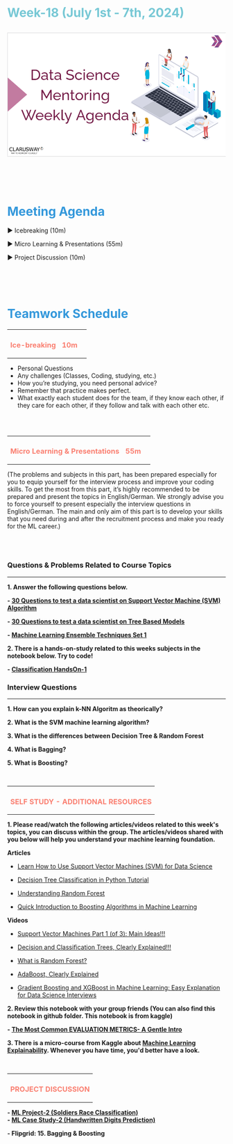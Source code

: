 <h1><strong><span style="color: #77C8D5;">Week-18 (July 1st - 7th, 2024)</strong></span>


![logo](ds_agenda_logo.png)

<br>


<h1><strong><span style="color: #3498DB;">Meeting Agenda</strong></h1></span>

<span class="c16 c30">▶ </span><span
class="c42 c82">Icebreaking (10m)</span><span class="c16 c23"> </span>

<span class="c16 c30">▶ </span><span
class="c42 c82">Micro Learning & Presentations (55m)</span><span class="c46 c42 c48"> </span>


<span class="c30">▶ </span><span class="c46 c48 c42">Project Discussion (10m)</span>

<br>
<br>
<br>

<div style="page-break-after: always;"></div>

<h1><strong><span style="color: #3498DB;">Teamwork Schedule</strong></h1></span>

<table style= "width:100%;">
                <tr>
                <td style="color: #FA8072; text-align:left "><h3><strong><p>Ice-breaking</td>
                <td style="color: #FA8072; text-align:right;"><h3><strong><p>10m</p><td>                </tr>
</table>

- Personal Questions 
- Any challenges (Classes, Coding, studying, etc.) 
- How you’re studying, you need personal advice? 
- Remember that practice makes perfect. 
- What exactly each student does for the team, if they know each other, if they care for each other, if they follow and talk with each other etc. 

<br>
<br>

<table style= "width:100%;">
                <tr>
                <td style="color: #FA8072; text-align:left "><h3><strong><p>Micro Learning & Presentations</td>
                <td style="color: #FA8072; text-align:right;"><h3><strong><p>55m</p><td>                </tr>
</table>
(The problems and subjects in this part, has been prepared especially for you to equip yourself for the interview process and improve your coding skills. 
To get the most from this part, it’s highly recommended to be prepared and present the topics in English/German.
We strongly advise you to force yourself to present especially the interview questions in English/German. 
The main and only aim of this part is to develop your skills that you need during and after the recruitment process and make you ready for the ML career.)



<br><br>
<h3><strong>Questions & Problems Related to Course Topics</strong></h4>
<hr>



**1. Answer the following questions below.**

**- [30 Questions to test a data scientist on Support Vector Machine (SVM) Algorithm](https://www.analyticsvidhya.com/blog/2017/10/svm-skilltest/)**

**- [30 Questions to test a data scientist on Tree Based Models](https://www.analyticsvidhya.com/blog/2017/09/30-questions-test-tree-based-models/)**

**- [Machine Learning Ensemble Techniques Set 1](https://vitalflux.com/wp_quiz/machine-learning-ensemble-techniques-set-1/)**


**2. There is a hands-on-study related to this weeks subjects in the notebook below. Try to code!**

**- [Classification HandsOn-1](https://github.com/clarusway/DS-DE0824-TR-ML-Students/blob/main/2-%20Weekly%20Agendas/ML-3%20Agenda/Classification%20HandsOn-1_Student.ipynb)**

              
                  
<h3><strong>Interview Questions</strong></h4>
<hr>



**1. How can you explain k-NN Algoritm as theorically?**

**2. What is the SVM machine learning algorithm?**

**3. What is the differences between Decision Tree & Random Forest**

**4. What is Bagging?**

**5. What is Boosting?**


<br>


<table style= "width:100%;">
                <tr>
                <td style="color: #FA8072; text-align:left "><h3><strong><p>SELF STUDY - ADDITIONAL RESOURCES</td>
                </tr>
</table>



**1. Please read/watch the following articles/videos related to this week's topics, you can discuss within the group. The articles/videos shared with you below will help you understand your machine learning foundation.**

   **Articles**

   - [Learn How to Use Support Vector Machines (SVM) for Data Science](https://www.analyticsvidhya.com/blog/2017/09/understaing-support-vector-machine-example-code/)
  
   - [Decision Tree Classification in Python Tutorial](https://www.datacamp.com/tutorial/decision-tree-classification-python)
  
   - [Understanding Random Forest](https://towardsdatascience.com/understanding-random-forest-58381e0602d2)
                
   - [Quick Introduction to Boosting Algorithms in Machine Learning](https://www.analyticsvidhya.com/blog/2015/11/quick-introduction-boosting-algorithms-machine-learning/)

   **Videos**

   - [Support Vector Machines Part 1 (of 3): Main Ideas!!!](https://www.youtube.com/watch?v=efR1C6CvhmE)

   - [Decision and Classification Trees, Clearly Explained!!!](https://www.youtube.com/watch?v=_L39rN6gz7Y)

   - [What is Random Forest?](https://www.youtube.com/watch?v=gkXX4h3qYm4)

   - [AdaBoost, Clearly Explained](https://www.youtube.com/watch?v=LsK-xG1cLYA)

   - [Gradient Boosting and XGBoost in Machine Learning: Easy Explanation for Data Science Interviews](https://www.youtube.com/watch?v=yw-E__nDkKU)

**2. Review this notebook with your group friends (You can also find this notebook in github folder. This notebook is from kaggle)**
  
   **- [The Most Common EVALUATION METRICS- A Gentle Intro](https://www.kaggle.com/code/kaanboke/the-most-common-evaluation-metrics-a-gentle-intro)**

**3. There is a micro-course from Kaggle about [Machine Learning Explainability](https://www.kaggle.com/learn/machine-learning-explainability). Whenever you have time, you'd better have a look.**

<br>

<table style= "width:100%;">
                <tr>
                <td style="color: #FA8072; text-align:left "><h3><strong><p>PROJECT DISCUSSION</td>
                </tr>
                
</table>


**- [ML Project-2 (Soldiers Race Classification)](https://lms.clarusway.com/mod/assign/view.php?id=61366)** <br>
**- [ML Case Study-2 (Handwritten Digits Prediction)](https://lms.clarusway.com/mod/page/view.php?id=51808)** <br>

**- Flipgrid: 15. Bagging & Boosting**
